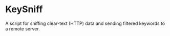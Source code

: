# KeySniff
A script for sniffing clear-text (HTTP) data and sending filtered keywords to a remote server.
